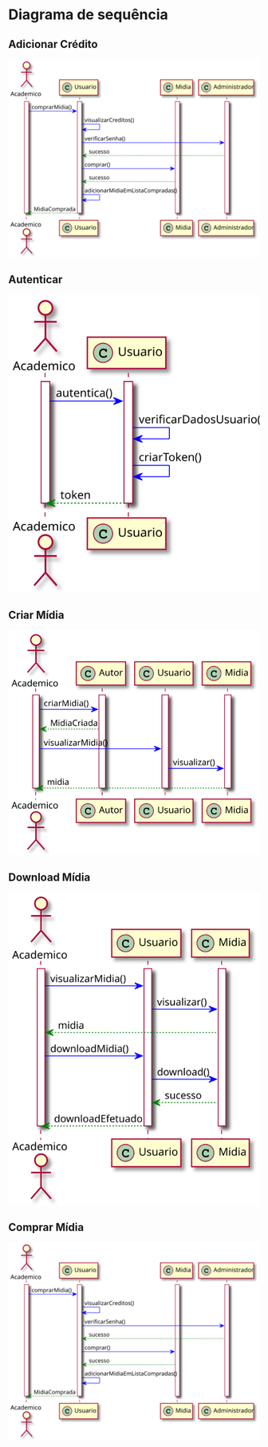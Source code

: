 # Diagrama de sequência
## Adicionar Crédito

![](adicionar-credito.svg)

## Autenticar

![](autenticar.svg)

## Criar Mídia

![](criar-midia.svg)

## Download Mídia

![](download-midia.svg)

## Comprar Mídia

![](comprar-midia.svg)